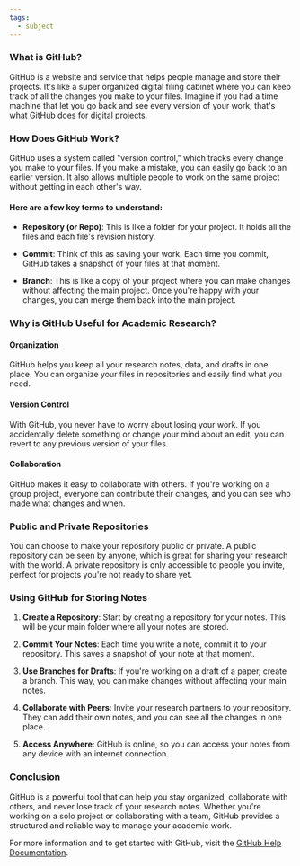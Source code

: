 ```yaml
---
tags:
  - subject
---
```

### What is GitHub?

GitHub is a website and service that helps people manage and store their projects. It's like a super organized digital filing cabinet where you can keep track of all the changes you make to your files. Imagine if you had a time machine that let you go back and see every version of your work; that's what GitHub does for digital projects.

### How Does GitHub Work?

GitHub uses a system called "version control," which tracks every change you make to your files. If you make a mistake, you can easily go back to an earlier version. It also allows multiple people to work on the same project without getting in each other's way.

#### Here are a few key terms to understand:

- **Repository (or Repo)**: This is like a folder for your project. It holds all the files and each file's revision history.

- **Commit**: Think of this as saving your work. Each time you commit, GitHub takes a snapshot of your files at that moment.

- **Branch**: This is like a copy of your project where you can make changes without affecting the main project. Once you're happy with your changes, you can merge them back into the main project.

### Why is GitHub Useful for Academic Research?

#### Organization
GitHub helps you keep all your research notes, data, and drafts in one place. You can organize your files in repositories and easily find what you need.
#### Version Control
With GitHub, you never have to worry about losing your work. If you accidentally delete something or change your mind about an edit, you can revert to any previous version of your files.
#### Collaboration
GitHub makes it easy to collaborate with others. If you're working on a group project, everyone can contribute their changes, and you can see who made what changes and when.

### Public and Private Repositories

You can choose to make your repository public or private. A public repository can be seen by anyone, which is great for sharing your research with the world. A private repository is only accessible to people you invite, perfect for projects you're not ready to share yet.

### Using GitHub for Storing Notes

1. **Create a Repository**: Start by creating a repository for your notes. This will be your main folder where all your notes are stored.

2. **Commit Your Notes**: Each time you write a note, commit it to your repository. This saves a snapshot of your note at that moment.

3. **Use Branches for Drafts**: If you're working on a draft of a paper, create a branch. This way, you can make changes without affecting your main notes.

4. **Collaborate with Peers**: Invite your research partners to your repository. They can add their own notes, and you can see all the changes in one place.

5. **Access Anywhere**: GitHub is online, so you can access your notes from any device with an internet connection.

### Conclusion

GitHub is a powerful tool that can help you stay organized, collaborate with others, and never lose track of your research notes. Whether you're working on a solo project or collaborating with a team, GitHub provides a structured and reliable way to manage your academic work.


For more information and to get started with GitHub, visit the [GitHub Help Documentation](https://docs.github.com/en).